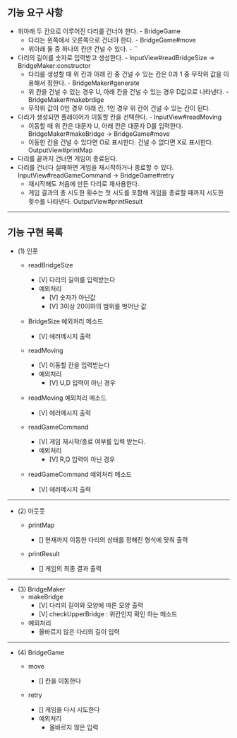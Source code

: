 ## 기능 요구 사항

- 위아래 두 칸으로 이루어진 다리를 건너야 한다. - BridgeGame
  - 다리는 왼쪽에서 오른쪽으로 건너야 한다. - BridgeGame#move
  - 위아래 둘 중 하나의 칸만 건널 수 있다. - ``
- 다리의 길이를 숫자로 입력받고 생성한다. - InputView#readBridgeSize -> BridgeMaker:constructor
  - 다리를 생성할 때 위 칸과 아래 칸 중 건널 수 있는 칸은 0과 1 중 무작위 값을 이용해서 정한다. - BridgeMaker#generate
  - 위 칸을 건널 수 있는 경우 U, 아래 칸을 건널 수 있는 경우 D값으로 나타낸다. - BridgeMaker#makebrdige
  - 무작위 값이 0인 경우 아래 칸, 1인 경우 위 칸이 건널 수 있는 칸이 된다.
- 다리가 생성되면 플레이어가 이동할 칸을 선택한다. - InputView#readMoving
  - 이동할 때 위 칸은 대문자 U, 아래 칸은 대문자 D를 입력한다. BridgeMaker#makeBridge -> BridgeGame#move
  - 이동한 칸을 건널 수 있다면 O로 표시한다. 건널 수 없다면 X로 표시한다. OutputView#printMap
- 다리를 끝까지 건너면 게임이 종료된다.
- 다리를 건너다 실패하면 게임을 재시작하거나 종료할 수 있다. InputView#readGameCommand -> BridgeGame#retry
  - 재시작해도 처음에 만든 다리로 재사용한다.
  - 게임 결과의 총 시도한 횟수는 첫 시도를 포함해 게임을 종료할 때까지 시도한 횟수를 나타낸다. OutputView#printResult
---

## 기능 구현 목록

- (1) 인풋
  - readBridgeSize
    - [V] 다리의 길이를 입력받는다
    - 예외처리
      - [V] 숫자가 아닌값
      - [V] 3이상 20이하의 범위를 벗어난 값
  - BridgeSize 예외처리 메소드
    - [V] 에러메시지 출력

  - readMoving
    - [V] 이동할 칸을 입력받는다
    - 예외처리
      - [V] U,D 입력이 아닌 경우
  - readMoving 예외처리 메소드
    - [V] 에러메시지 출력

  - readGameCommand
    - [V] 게임 재시작/종료 여부를 입력 받는다.
    - 예외처리
      - [V] R,Q 입력이 아닌 경우
  - readGameCommand 예외처리 메소드
    - [V] 에러메시지 출력
---
  - (2) 아웃풋
    - printMap
      - [] 현재까지 이동한 다리의 상태를 정해진 형식에 맞춰 출력
    
    - printResult
      - [] 게임의 최종 결과 출력
---
  - (3) BridgeMaker
    - makeBridge
      - [V] 다리의 길이와 모양에 따른 모양 출력
      - [V] checkUpperBridge : 위칸인지 확인 하는 메소드
    - 예외처리
      - 올바르지 않은 다리의 길이 입력
      
---
  - (4) BridgeGame
    - move
      - [] 칸을 이동한다
    
    - retry
      - [] 게임을 다시 시도한다
      - 예외처리
        - 올바르지 않은 입력